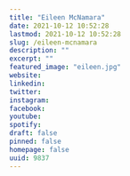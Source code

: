 ```yaml
---
title: "Eileen McNamara"
date: 2021-10-12 10:52:28
lastmod: 2021-10-12 10:52:28
slug: /eileen-mcnamara
description: ""
excerpt: ""
featured_image: "eileen.jpg"
website: 
linkedin: 
twitter: 
instagram: 
facebook: 
youtube: 
spotify: 
draft: false
pinned: false
homepage: false
uuid: 9837
---
```


